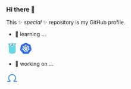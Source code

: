 ### Hi there 👋

This ✨ _special_ ✨ repository is my GitHub profile.

- 🌱 learning ...

![Golang](./golang.png) ![Kubernetes](./kubernetes.png)

- 🔭 working on ...

![OAM](./oam.png)

<!--
**zzxwill/zzxwill** is a ✨ _special_ ✨ repository because its `README.md` (this file) appears on your GitHub profile.

Here are some ideas to get you started:

- 🔭 I’m currently working on ...
- 🌱 I’m currently learning ...
- 👯 I’m looking to collaborate on ...
- 🤔 I’m looking for help with ...
- 💬 Ask me about ...
- 📫 How to reach me: ...
- 😄 Pronouns: ...
- ⚡ Fun fact: ...

-->
